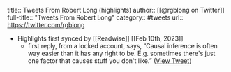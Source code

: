 title:: Tweets From Robert Long (highlights)
author:: [[@rgblong on Twitter]]
full-title:: "Tweets From Robert Long"
category:: #tweets
url:: https://twitter.com/rgblong

- Highlights first synced by [[Readwise]] [[Feb 10th, 2023]]
	- first reply, from a locked account, says, “Causal inference is often way easier than it has any right to be. E.g. sometimes there's just one factor that causes stuff you don't like.” ([View Tweet](https://twitter.com/rgblong/status/1623894040226967552))